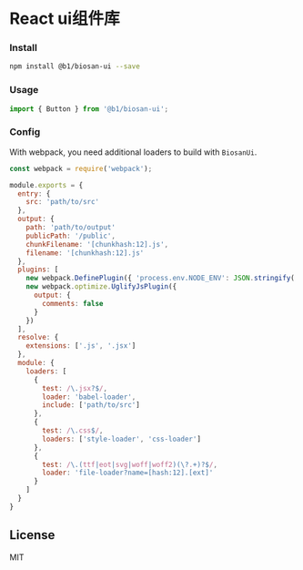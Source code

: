 # React ui组件库

### Install

```bash
npm install @b1/biosan-ui --save
```

### Usage

```js
import { Button } from '@b1/biosan-ui';
```

### Config

With webpack, you need additional loaders to build with `BiosanUi`.

```js
const webpack = require('webpack');

module.exports = {
  entry: {
    src: 'path/to/src'
  },
  output: {
    path: 'path/to/output'
    publicPath: '/public',
    chunkFilename: '[chunkhash:12].js',
    filename: '[chunkhash:12].js'
  },
  plugins: [
    new webpack.DefinePlugin({ 'process.env.NODE_ENV': JSON.stringify('production') }),
    new webpack.optimize.UglifyJsPlugin({
      output: {
        comments: false
      }
    })
  ],
  resolve: {
    extensions: ['.js', '.jsx']
  },
  module: {
    loaders: [
      {
        test: /\.jsx?$/,
        loader: 'babel-loader',
        include: ['path/to/src']
      },
      {
        test: /\.css$/,
        loaders: ['style-loader', 'css-loader']
      },
      {
        test: /\.(ttf|eot|svg|woff|woff2)(\?.+)?$/,
        loader: 'file-loader?name=[hash:12].[ext]'
      }
    ]
  }
}
```
## License

MIT
